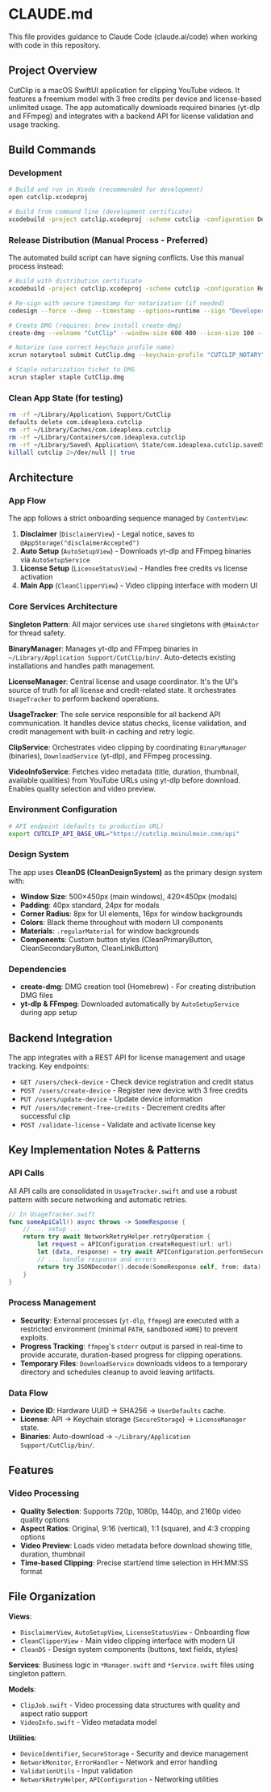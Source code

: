 # CLAUDE.md

This file provides guidance to Claude Code (claude.ai/code) when working with code in this repository.

## Project Overview

CutClip is a macOS SwiftUI application for clipping YouTube videos. It features a freemium model with 3 free credits per device and license-based unlimited usage. The app automatically downloads required binaries (yt-dlp and FFmpeg) and integrates with a backend API for license validation and usage tracking.

## Build Commands

### Development
```bash
# Build and run in Xcode (recommended for development)
open cutclip.xcodeproj

# Build from command line (development certificate)
xcodebuild -project cutclip.xcodeproj -scheme cutclip -configuration Debug build
```

### Release Distribution (Manual Process - Preferred)
The automated build script can have signing conflicts. Use this manual process instead:

```bash
# Build with distribution certificate
xcodebuild -project cutclip.xcodeproj -scheme cutclip -configuration Release -derivedDataPath build CODE_SIGN_STYLE=Manual CODE_SIGN_IDENTITY="Developer ID Application: Ideaplexa LLC (53P98M92V7)" clean build

# Re-sign with secure timestamp for notarization (if needed)
codesign --force --deep --timestamp --options=runtime --sign "Developer ID Application: Ideaplexa LLC (53P98M92V7)" build/Build/Products/Release/cutclip.app

# Create DMG (requires: brew install create-dmg)
create-dmg --volname "CutClip" --window-size 600 400 --icon-size 100 --app-drop-link 450 150 CutClip.dmg build/Build/Products/Release/cutclip.app

# Notarize (use correct keychain profile name)
xcrun notarytool submit CutClip.dmg --keychain-profile "CUTCLIP_NOTARY" --wait

# Staple notarization ticket to DMG
xcrun stapler staple CutClip.dmg
```

### Clean App State (for testing)
```bash
rm -rf ~/Library/Application\ Support/CutClip
defaults delete com.ideaplexa.cutclip
rm -rf ~/Library/Caches/com.ideaplexa.cutclip
rm -rf ~/Library/Containers/com.ideaplexa.cutclip
rm -rf ~/Library/Saved\ Application\ State/com.ideaplexa.cutclip.savedState
killall cutclip 2>/dev/null || true
```

## Architecture

### App Flow
The app follows a strict onboarding sequence managed by `ContentView`:
1. **Disclaimer** (`DisclaimerView`) - Legal notice, saves to `@AppStorage("disclaimerAccepted")`
2. **Auto Setup** (`AutoSetupView`) - Downloads yt-dlp and FFmpeg binaries via `AutoSetupService`
3. **License Setup** (`LicenseStatusView`) - Handles free credits vs license activation
4. **Main App** (`CleanClipperView`) - Video clipping interface with modern UI

### Core Services Architecture

**Singleton Pattern**: All major services use `shared` singletons with `@MainActor` for thread safety.

**BinaryManager**: Manages yt-dlp and FFmpeg binaries in `~/Library/Application Support/CutClip/bin/`. Auto-detects existing installations and handles path management.

**LicenseManager**: Central license and usage coordinator. It's the UI's source of truth for all license and credit-related state. It orchestrates `UsageTracker` to perform backend operations.

**UsageTracker**: The sole service responsible for all backend API communication. It handles device status checks, license validation, and credit management with built-in caching and retry logic.

**ClipService**: Orchestrates video clipping by coordinating `BinaryManager` (binaries), `DownloadService` (yt-dlp), and FFmpeg processing.

**VideoInfoService**: Fetches video metadata (title, duration, thumbnail, available qualities) from YouTube URLs using yt-dlp before download. Enables quality selection and video preview.

### Environment Configuration
```bash
# API endpoint (defaults to production URL)
export CUTCLIP_API_BASE_URL="https://cutclip.moinulmoin.com/api"
```

### Design System
The app uses **CleanDS (CleanDesignSystem)** as the primary design system with:
- **Window Size**: 500×450px (main windows), 420×450px (modals)
- **Padding**: 40px standard, 24px for modals
- **Corner Radius**: 8px for UI elements, 16px for window backgrounds
- **Colors**: Black theme throughout with modern UI components
- **Materials**: `.regularMaterial` for window backgrounds
- **Components**: Custom button styles (CleanPrimaryButton, CleanSecondaryButton, CleanLinkButton)

### Dependencies
- **create-dmg**: DMG creation tool (Homebrew) - For creating distribution DMG files
- **yt-dlp & FFmpeg**: Downloaded automatically by `AutoSetupService` during app setup

## Backend Integration

The app integrates with a REST API for license management and usage tracking. Key endpoints:

- `GET /users/check-device` - Check device registration and credit status
- `POST /users/create-device` - Register new device with 3 free credits
- `PUT /users/update-device` - Update device information
- `PUT /users/decrement-free-credits` - Decrement credits after successful clip
- `POST /validate-license` - Validate and activate license key

## Key Implementation Notes & Patterns

### API Calls
All API calls are consolidated in `UsageTracker.swift` and use a robust pattern with secure networking and automatic retries.

```swift
// In UsageTracker.swift
func someApiCall() async throws -> SomeResponse {
    // ... setup ...
    return try await NetworkRetryHelper.retryOperation {
        let request = APIConfiguration.createRequest(url: url)
        let (data, response) = try await APIConfiguration.performSecureRequest(request)
        // ... handle response and errors ...
        return try JSONDecoder().decode(SomeResponse.self, from: data)
    }
}
```

### Process Management
- **Security**: External processes (`yt-dlp`, `ffmpeg`) are executed with a restricted environment (minimal `PATH`, sandboxed `HOME`) to prevent exploits.
- **Progress Tracking**: `ffmpeg`'s `stderr` output is parsed in real-time to provide accurate, duration-based progress for clipping operations.
- **Temporary Files**: `DownloadService` downloads videos to a temporary directory and schedules cleanup to avoid leaving artifacts.

### Data Flow
- **Device ID**: Hardware UUID → SHA256 → `UserDefaults` cache.
- **License**: API → Keychain storage (`SecureStorage`) → `LicenseManager` state.
- **Binaries**: Auto-download → `~/Library/Application Support/CutClip/bin/`.

## Features

### Video Processing
- **Quality Selection**: Supports 720p, 1080p, 1440p, and 2160p video quality options
- **Aspect Ratios**: Original, 9:16 (vertical), 1:1 (square), and 4:3 cropping options
- **Video Preview**: Loads video metadata before download showing title, duration, thumbnail
- **Time-based Clipping**: Precise start/end time selection in HH:MM:SS format

## File Organization

**Views**: 
- `DisclaimerView`, `AutoSetupView`, `LicenseStatusView` - Onboarding flow
- `CleanClipperView` - Main video clipping interface with modern UI
- `CleanDS` - Design system components (buttons, text fields, styles)

**Services**: Business logic in `*Manager.swift` and `*Service.swift` files using singleton pattern.

**Models**: 
- `ClipJob.swift` - Video processing data structures with quality and aspect ratio support
- `VideoInfo.swift` - Video metadata model

**Utilities**: 
- `DeviceIdentifier`, `SecureStorage` - Security and device management
- `NetworkMonitor`, `ErrorHandler` - Network and error handling
- `ValidationUtils` - Input validation
- `NetworkRetryHelper`, `APIConfiguration` - Networking utilities